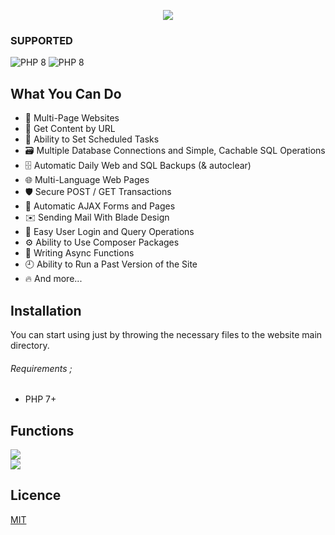 <p align="center">
  <img src="https://raw.githubusercontent.com/CandyPack/_assets/main/candyphp/github_readme_main.jpg" />
</p>

### SUPPORTED
<img alt="PHP 8" src="https://img.shields.io/static/v1.svg?label=PHP7&message=WORKING&color=red&style=for-the-badge&logo=php&labelColor=white">  
<img alt="PHP 8" src="https://img.shields.io/static/v1.svg?label=PHP8&message=COMING+SOON&color=lightgray&style=for-the-badge&logo=php&labelColor=white">

## What You Can Do
  - 📄 Multi-Page Websites
  - 🔗 Get Content by URL
  - 📅 Ability to Set Scheduled Tasks
  - 🗃️ Multiple Database Connections and Simple, Cachable SQL Operations
  - 🗄️ Automatic Daily Web and SQL Backups (& autoclear)
  - 🌐 Multi-Language Web Pages
  - 🛡️ Secure POST / GET Transactions
  - 💨 Automatic AJAX Forms and Pages
  - ✉️ Sending Mail With Blade Design
  - 🙍 Easy User Login and Query Operations
  - ⚙️ Ability to Use Composer Packages
  - 🤞 Writing Async Functions
  - 🕘 Ability to Run a Past Version of the Site
  - 🔥 And more...  

## Installation
You can start using just by throwing the necessary files to the website main directory.  
  
###### Requirements ;
 - PHP 7+

## Functions
<a href="https://github.com/CandyPack/CandyPHP/blob/master/README/CONFIG.md">
  <img src="https://img.shields.io/static/v1.svg?label=Documentation&message=+CONFIG&color=white&style=flat&labelColor=red" />
</a>
<br />
<a href="https://github.com/CandyPack/CandyPHP/blob/master/README/CANDY.md">
  <img src="https://img.shields.io/static/v1.svg?label=Documentation&message=+CANDY&color=white&style=flat&labelColor=red" />
</a>

## Licence
[MIT](https://choosealicense.com/licenses/mit/)

